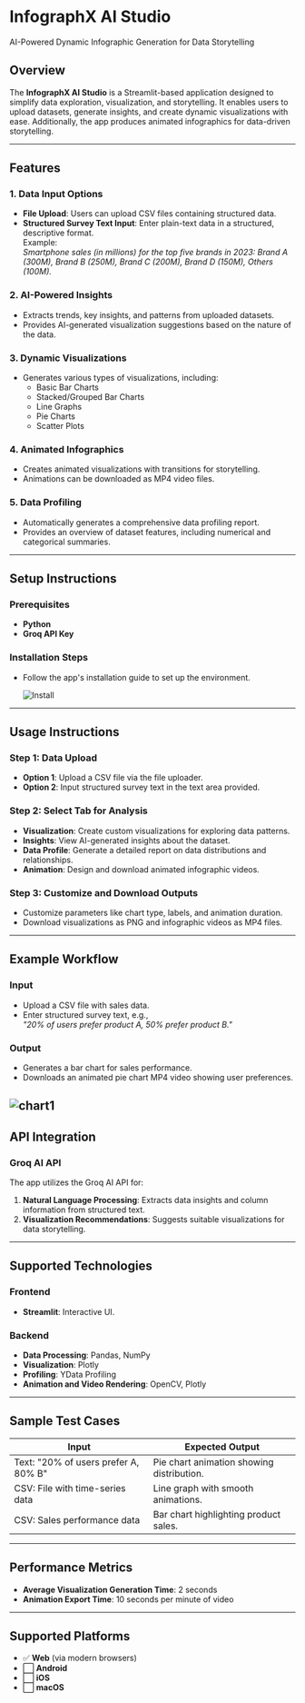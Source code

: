 # InfographX AI Studio
 AI-Powered Dynamic Infographic Generation for Data Storytelling
## Overview
The **InfographX AI Studio** is a Streamlit-based application designed to simplify data exploration, visualization, and storytelling. It enables users to upload datasets, generate insights, and create dynamic visualizations with ease. Additionally, the app produces animated infographics for data-driven storytelling.

---

## Features

### 1. **Data Input Options**
- **File Upload**: Users can upload CSV files containing structured data.
- **Structured Survey Text Input**: Enter plain-text data in a structured, descriptive format.  
  Example:  
  _Smartphone sales (in millions) for the top five brands in 2023: Brand A (300M), Brand B (250M), Brand C (200M), Brand D (150M), Others (100M)._

### 2. **AI-Powered Insights**
- Extracts trends, key insights, and patterns from uploaded datasets.
- Provides AI-generated visualization suggestions based on the nature of the data.

### 3. **Dynamic Visualizations**
- Generates various types of visualizations, including:
  - Basic Bar Charts
  - Stacked/Grouped Bar Charts
  - Line Graphs
  - Pie Charts
  - Scatter Plots

### 4. **Animated Infographics**
- Creates animated visualizations with transitions for storytelling.
- Animations can be downloaded as MP4 video files.

### 5. **Data Profiling**
- Automatically generates a comprehensive data profiling report.
- Provides an overview of dataset features, including numerical and categorical summaries.

---

## Setup Instructions

### **Prerequisites**
- **Python**
- **Groq API Key**

### **Installation Steps**
- Follow the app's installation guide to set up the environment.

  ![Install](https://github.com/user-attachments/assets/5434a774-2486-42a8-b48e-54c958694804)

---

## Usage Instructions

### **Step 1: Data Upload**
- **Option 1**: Upload a CSV file via the file uploader.
- **Option 2**: Input structured survey text in the text area provided.

### **Step 2: Select Tab for Analysis**
- **Visualization**: Create custom visualizations for exploring data patterns.
- **Insights**: View AI-generated insights about the dataset.
- **Data Profile**: Generate a detailed report on data distributions and relationships.
- **Animation**: Design and download animated infographic videos.

### **Step 3: Customize and Download Outputs**
- Customize parameters like chart type, labels, and animation duration.
- Download visualizations as PNG and infographic videos as MP4 files.

---

## Example Workflow

### **Input**
- Upload a CSV file with sales data.  
- Enter structured survey text, e.g.,  
  _"20% of users prefer product A, 50% prefer product B."_

### **Output**
- Generates a bar chart for sales performance.
- Downloads an animated pie chart MP4 video showing user preferences.

![chart1](https://github.com/user-attachments/assets/ed33c63e-ff8e-4311-9326-efa9a54b1935)
---

## API Integration

### **Groq AI API**
The app utilizes the Groq AI API for:
1. **Natural Language Processing**: Extracts data insights and column information from structured text.
2. **Visualization Recommendations**: Suggests suitable visualizations for data storytelling.

---

## Supported Technologies

### **Frontend**
- **Streamlit**: Interactive UI.

### **Backend**
- **Data Processing**: Pandas, NumPy  
- **Visualization**: Plotly  
- **Profiling**: YData Profiling  
- **Animation and Video Rendering**: OpenCV, Plotly  

---

## Sample Test Cases

| **Input**                        | **Expected Output**                       |
|----------------------------------|-------------------------------------------|
| Text: "20% of users prefer A, 80% B" | Pie chart animation showing distribution. |
| CSV: File with time-series data   | Line graph with smooth animations.        |
| CSV: Sales performance data       | Bar chart highlighting product sales.     |

---

## Performance Metrics
- **Average Visualization Generation Time**: 2 seconds  
- **Animation Export Time**: 10 seconds per minute of video  

---

## Supported Platforms
- ✅ **Web** (via modern browsers)  
- ⬜ **Android**  
- ⬜ **iOS**  
- ⬜ **macOS**




























